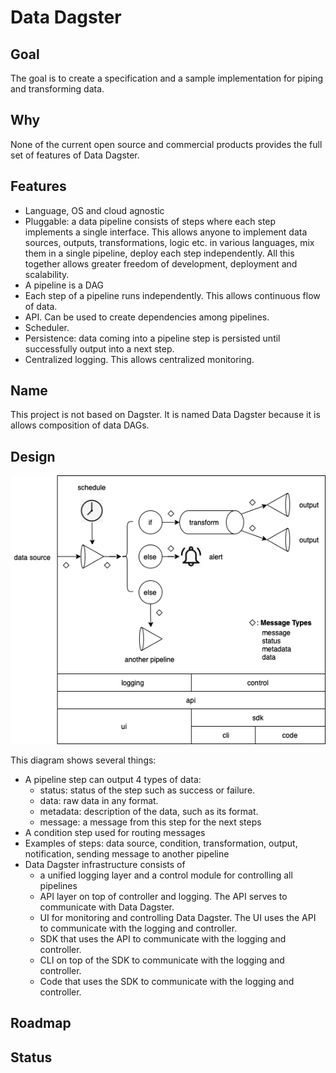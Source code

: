 # Data Dagster

## Goal

The goal is to create a specification and a sample implementation for piping and transforming data.

## Why

None of the current open source and commercial products provides the full set of features of Data Dagster. 

## Features

- Language, OS and cloud agnostic
- Pluggable: a data pipeline consists of steps where each step implements a single interface. 
  This allows anyone to implement data sources, outputs, transformations, logic etc. in various languages, mix them in a single pipeline, deploy each step independently.
  All this together allows greater freedom of development, deployment and scalability.
- A pipeline is a DAG
- Each step of a pipeline runs independently. This allows continuous flow of data.
- API. Can be used to create dependencies among pipelines.
- Scheduler.
- Persistence: data coming into a pipeline step is persisted until successfully output into a next step.
- Centralized logging. This allows centralized monitoring.

## Name

This project is not based on Dagster. It is named Data Dagster because it is allows composition of data DAGs. 

## Design

![design](./images/design.png)

This diagram shows several things:

- A pipeline step can output 4 types of data:
  - status: status of the step such as success or failure.
  - data: raw data in any format.
  - metadata: description of the data, such as its format.
  - message: a message from this step for the next steps
- A condition step used for routing messages
- Examples of steps: data source, condition, transformation, output, notification, sending message to another pipeline
- Data Dagster infrastructure consists of 
  - a unified logging layer and a control module for controlling all pipelines
  - API layer on top of controller and logging. The API serves to communicate with Data Dagster.
  - UI for monitoring and controlling Data Dagster. The UI uses the API to communicate with the logging and controller.
  - SDK that uses the API to communicate with the logging and controller.
  - CLI on top of the SDK to communicate with the logging and controller.
  - Code that uses the SDK to communicate with the logging and controller.

## Roadmap

## Status


